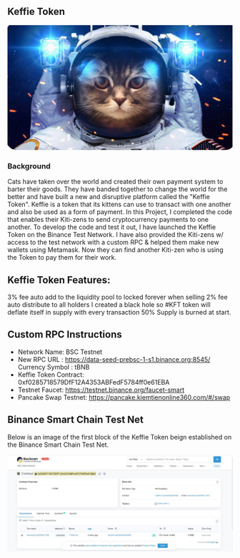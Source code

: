 ## Keffie Token

![An Image of a cat in a spacesuit.](Keffie_Token.png)

### Background

Cats have taken over the world and created their own payment system to barter their goods. They have banded together to change the world for the better and have built a new and disruptive platform called the "Keffie Token". Keffie is a token that its kittens can use to transact with one another and also be used as a form of payment.
In this Project, I completed the code that enables their Kiti-zens to send cryptocurrency payments to one another. To develop the code and test it out, I have launched the Keffie Token on the Binance Test Network. I have also provided the Kiti-zens w/ access to the test network with a custom RPC & helped them make new wallets using Metamask. Now they can find another Kiti-zen who is using the Token to pay them for their work.

## Keffie Token Features:

3% fee auto add to the liquidity pool to locked forever when selling
   2% fee auto distribute to all holders
   I created a black hole so #KFT token will deflate itself in supply with every transaction
   50% Supply is burned at start.
   
  ## Custom RPC Instructions
*  Network Name: BSC Testnet
*  New RPC URL : https://data-seed-prebsc-1-s1.binance.org:8545/ Currency Symbol : tBNB
*  Keffie Token Contract: 0xf0285718579DfF12A4353ABFedF5784ff0e61EBA
*  Testnet Faucet: https://testnet.binance.org/faucet-smart
*  Pancake Swap Testnet: https://pancake.kiemtienonline360.com/#/swap

## Binance Smart Chain Test Net

 Below is an image of the first block of the Keffie Token beign established on the Binance Smart Chain Test Net. 
 
 ![An Image of KFT transaction on Binance Smart Chain Test Net.](Keffie_Token_Block_Expelorer.jpg)
